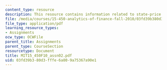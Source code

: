 ```yaml
---
content_type: resource
description: This resource contains information related to state-price density.
file: /media/courses/15-450-analytics-of-finance-fall-2010/03fd39b380d3fffe6a809a75367a90e1_MIT15_450F10_assn02.pdf
file_type: application/pdf
learning_resource_types:
- Assignments
ocw_type: OCWFile
parent_title: Assignments
parent_type: CourseSection
resourcetype: Document
title: MIT15_450F10_assn02.pdf
uid: 03fd39b3-80d3-fffe-6a80-9a75367a90e1
---
```

